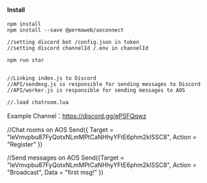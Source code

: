 #### Install
```
npm install
npm install --save @permaweb/aoconnect

//setting discord bot /config.json in token
//setting discord channelId /.env in channelId

npm run star


//Linking index.js to Discord
//API/sendmsg.js is responsible for sending messages to Discord
//API/worker.js is responsible for sending messages to AOS

//.load chatroom.lua
```



Example Channel：https://discord.gg/ePSFQqwz




//Chat rooms on AOS
Send({ Target = "IeVmvpbu87FyQotxNLmMPtCaNHhyYFtE6phm2kISSC8", Action = "Register" })

//Send messages on AOS
Send({Target = "IeVmvpbu87FyQotxNLmMPtCaNHhyYFtE6phm2kISSC8", Action = "Broadcast", Data = "first msg!" })

